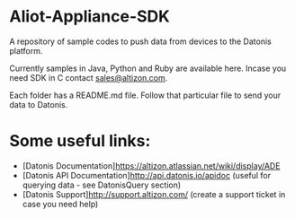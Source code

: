 Aliot-Appliance-SDK
===================

A repository of sample codes to push data from devices to the Datonis platform.

Currently samples in Java, Python and Ruby are available here. Incase you need SDK in C contact sales@altizon.com.

Each folder has a README.md file. Follow that particular file to send your data to Datonis.


Some useful links:
=================
* [Datonis Documentation]https://altizon.atlassian.net/wiki/display/ADE
* [Datonis API Documentation]http://api.datonis.io/apidoc (useful for querying data - see DatonisQuery section)
* [Datonis Support]http://support.altizon.com/ (create a support ticket in case you need help)
